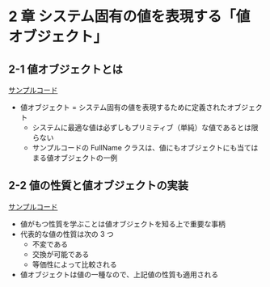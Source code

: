 # 2 章 システム固有の値を表現する「値オブジェクト」

## 2-1 値オブジェクトとは

[サンプルコード](https://github.com/miily8310s/ddd-bottomup/blob/feat/chap2/chap2/SampleCodes/2-1.ts)

- 値オブジェクト = システム固有の値を表現するために定義されたオブジェクト
  - システムに最適な値は必ずしもプリミティブ（単純）な値であるとは限らない
  - サンプルコードの FullName クラスは、値にもオブジェクトにも当てはまる値オブジェクトの一例

## 2-2 値の性質と値オブジェクトの実装

[サンプルコード]()

- 値がもつ性質を学ぶことは値オブジェクトを知る上で重要な事柄
- 代表的な値の性質は次の 3 つ
  - 不変である
  - 交換が可能である
  - 等価性によって比較される
- 値オブジェクトは値の一種なので、上記値の性質も適用される
